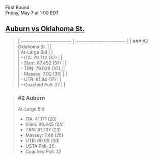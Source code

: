 First Round  
Friday, May 7 at 1:00 EDT
## [Auburn vs Oklahoma St.](https://www.ncaa.com/game/5833672) 

> | :------------------------ | :------------------------ |
> | ### #3 Oklahoma St.       | |  
> | At-Large Bid              | |  
> | - ITA: 20.712 (37)        | |  
> | - Slam: 87.452 (37)       | |  
> | - TRN: 79.029 (37)        | |  
> | - Massey: 7.02 (36)       | |  
> | - UTR: 61.98 (17)         | |  
> | - Coached Poll: 37        | |  

> ### #2 Auburn  
> At-Large Bid  
> - ITA: 41.171 (20)  
> - Slam: 89.445 (24)  
> - TRN: 81.737 (23)  
> - Massey: 7.48 (25)  
> - UTR: 60.99 (30)  
> - USTA Poll: 25  
> - Coached Poll: 22  